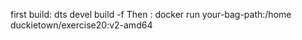 first build: dts devel build -f
Then : docker run your-bag-path:/home duckietown/exercise20:v2-amd64
